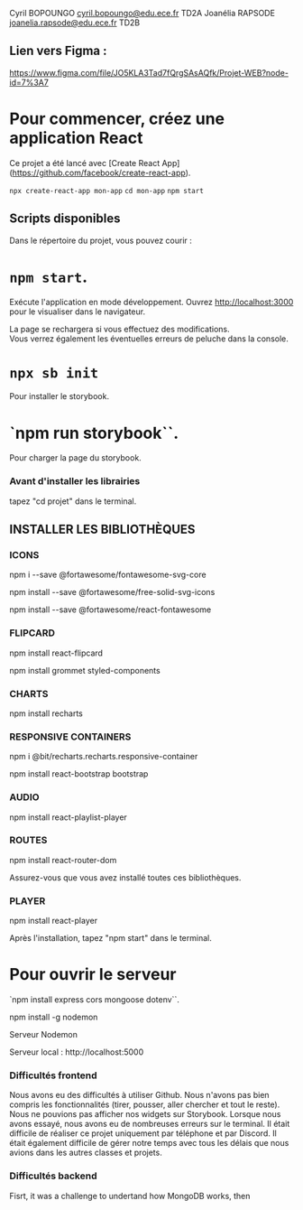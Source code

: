 Cyril BOPOUNGO      cyril.bopoungo@edu.ece.fr      TD2A
Joanélia RAPSODE    joanelia.rapsode@edu.ece.fr    TD2B

## Lien vers Figma :

https://www.figma.com/file/JO5KLA3Tad7fQrgSAsAQfk/Projet-WEB?node-id=7%3A7

# Pour commencer, créez une application React

Ce projet a été lancé avec [Create React App] (https://github.com/facebook/create-react-app).

`npx create-react-app mon-app`
`cd mon-app`
`npm start`

## Scripts disponibles

Dans le répertoire du projet, vous pouvez courir :

# `npm start`.

Exécute l'application en mode développement.
Ouvrez [http://localhost:3000](http://localhost:3000) pour le visualiser dans le navigateur.

La page se rechargera si vous effectuez des modifications.\
Vous verrez également les éventuelles erreurs de peluche dans la console.

# `npx sb init`
Pour installer le storybook.

# `npm run storybook``.
Pour charger la page du storybook.

### Avant d'installer les librairies 

tapez "cd projet" dans le terminal.

## INSTALLER LES BIBLIOTHÈQUES

### ICONS
npm i --save @fortawesome/fontawesome-svg-core

npm install --save @fortawesome/free-solid-svg-icons

npm install --save @fortawesome/react-fontawesome

### FLIPCARD

npm install react-flipcard

npm install grommet styled-components

### CHARTS

npm install recharts


### RESPONSIVE CONTAINERS

npm i @bit/recharts.recharts.responsive-container

npm install react-bootstrap bootstrap

### AUDIO

npm install react-playlist-player

### ROUTES

npm install react-router-dom

Assurez-vous que vous avez installé toutes ces bibliothèques.

### PLAYER
npm install react-player


Après l'installation, tapez "npm start" dans le terminal.

# Pour ouvrir le serveur


`npm install express cors mongoose dotenv``.

npm install -g nodemon

Serveur Nodemon

Serveur local : http://localhost:5000 





### Difficultés frontend

Nous avons eu des difficultés à utiliser Github. Nous n'avons pas bien compris les fonctionnalités (tirer, pousser, aller chercher et tout le reste).
Nous ne pouvions pas afficher nos widgets sur Storybook. Lorsque nous avons essayé, nous avons eu de nombreuses erreurs sur le terminal.
Il était difficile de réaliser ce projet uniquement par téléphone et par Discord.
Il était également difficile de gérer notre temps avec tous les délais que nous avions dans les autres classes et projets.

### Difficultés backend


Fisrt, it was a challenge to undertand how MongoDB works, then 


